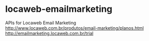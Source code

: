 locaweb-emailmarketing
======================

APIs for Locaweb Email Marketing
http://www.locaweb.com.br/produtos/email-marketing/planos.html
http://emailmarketing.locaweb.com.br/trial
